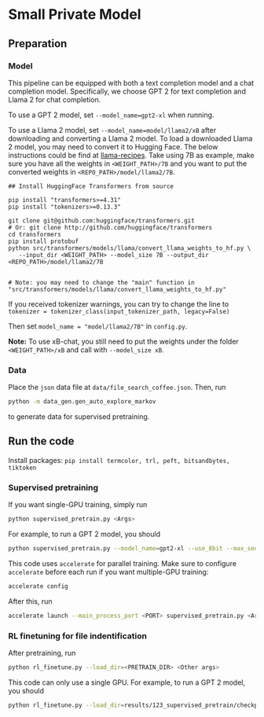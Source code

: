# Small Private Model

## Preparation

### Model

This pipeline can be equipped with both a text completion model and a chat completion model.
Specifically, we choose GPT 2 for text completion and Llama 2 for chat completion.

To use a GPT 2 model, set `--model_name=gpt2-xl` when running.

To use a Llama 2 model, set `--model_name=model/llama2/xB` after downloading and converting a Llama 2 model.
To load a downloaded Llama 2 model, you may need to convert it to Hugging Face.
The below instructions could be find at [llama-recipes](https://github.com/facebookresearch/llama-recipes/).
Take using 7B as example, make sure you have all the weights in `<WEIGHT_PATH>/7B` and you want to put the converted weights in `<REPO_PATH>/model/llama2/7B`.

```
## Install HuggingFace Transformers from source

pip install "transformers>=4.31"
pip install "tokenizers>=0.13.3"

git clone git@github.com:huggingface/transformers.git
# Or: git clone http://github.com/huggingface/transformers
cd transformers
pip install protobuf
python src/transformers/models/llama/convert_llama_weights_to_hf.py \
   --input_dir <WEIGHT_PATH> --model_size 7B --output_dir <REPO_PATH>/model/llama2/7B


# Note: you may need to change the "main" function in "src/transformers/models/llama/convert_llama_weights_to_hf.py"
```

If you received tokenizer warnings, you can try to change the line to `tokenizer = tokenizer_class(input_tokenizer_path, legacy=False)`

Then set `model_name = "model/llama2/7B"` in `config.py`.

**Note:** To use xB-chat, you still need to put the weights under the folder `<WEIGHT_PATH>/xB` and call with `--model_size xB`.


### Data

Place the `json` data file at `data/file_search_coffee.json`.
Then, run
```bash
python -m data_gen.gen_auto_explore_markov
```
to generate data for supervised pretraining.


## Run the code

Install packages: `pip install termcolor, trl, peft, bitsandbytes, tiktoken`


### Supervised pretraining

If you want single-GPU training, simply run
```bash
python supervised_pretrain.py <Args>
```
For example, to run a GPT 2 model, you should
```bash
python supervised_pretrain.py --model_name=gpt2-xl --use_8bit --max_seq_length=1024 --bf16 --max_steps=2000
```

This code uses `accelerate` for parallel training. Make sure to configure `accelerate` before each run if you want multiple-GPU training:

```bash
accelerate config
```
After this, run
```bash
accelerate launch --main_process_port <PORT> supervised_pretrain.py <Args>
```

### RL finetuning for file indentification

After pretraining, run
```bash
python rl_finetune.py --load_dir=<PRETRAIN_DIR> <Other args>
```
This code can only use a single GPU.
For example, to run a GPT 2 model, you should
```bash
python rl_finetune.py --load_dir=results/123_supervised_pretrain/checkpoint-2000/ --use_8bit --max_seq_length=1024 --bf16
```
